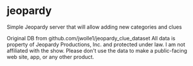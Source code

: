 # jeopardy
Simple Jeopardy server that will allow adding new categories and clues

Original DB from github.com/jwolle1/jeopardy_clue_dataset
All data is property of Jeopardy Productions, Inc. and protected under law. I am not affiliated with the show. Please don't use the data to make a public-facing web site, app, or any other product.